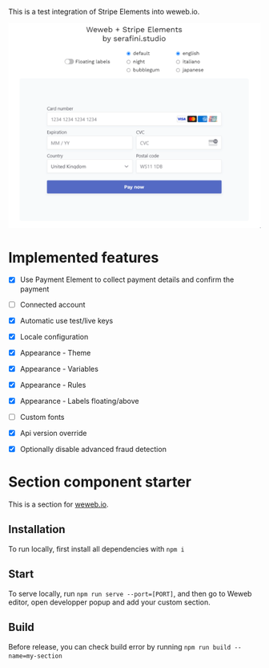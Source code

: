 This is a test integration of Stripe Elements into weweb.io.

![preview](./preview.gif)

# Implemented features
- [x] Use Payment Element to collect payment details and confirm the payment
- [ ] Connected account
- [x] Automatic use test/live keys
- [x] Locale configuration
- [x] Appearance - Theme
- [x] Appearance - Variables
- [x] Appearance - Rules
- [x] Appearance - Labels floating/above
- [ ] Custom fonts
- [x] Api version override
- [x] Optionally disable advanced fraud detection


# Section component starter

This is a section for [weweb.io](https://www.weweb.io/).

## Installation

To run locally, first install all dependencies with `npm i`

## Start

To serve locally, run `npm run serve --port=[PORT]`, and then go to Weweb editor, open developper popup and add your custom section.

## Build

Before release, you can check build error by running `npm run build --name=my-section`
